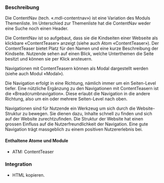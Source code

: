 ### Beschreibung
Die ContentNav (tech. «.mdl-contentnav») ist eine Variation des Moduls Themenliste. Im Unterschied zur Themenliste hat die ContentNav weder eine Suche noch einen Header.

Die ContentNav ist so aufgebaut, dass sie die Kindseiten einer Webseite als klickbare «ContentTeaser» anzeigt (siehe auch Atom «ContentTeaser»). Der ContentTeaser bietet Platz für den Namen und eine kurze Beschreibung der Kindseite. Nutzende sehen auf einen Blick, welche Unterthemen die Seite besitzt und können sie per Klick ansteuern.

Navigationen mit ContentTeasern können als Modal dargestellt werden (siehe auch Modul «Modal»).

Die Navigation erfolgt in eine Richtung, nämlich immer um ein Seiten-Level tiefer. Eine nützliche Ergänzung zu den Navigationen mit ContentTeasern ist die «Breadcrumbnavigation». Diese erlaubt die Navigation in die andere Richtung, also um ein oder mehrere Seiten-Level nach oben.

Navigationen sind für Nutzende ein Werkzeug um sich durch die Website-Struktur zu bewegen. Sie dienen dazu, Inhalte schnell zu finden und sich auf der Website zurechtzufinden. Die Struktur der Website hat einen grossen Einfluss auf die Nutzerfreundlichkeit der Navigation. Eine gute Navigation trägt massgeblich zu einem positiven Nutzererlebnis bei. 

#### Enthaltene Atome und Module
* ATM: ContentTeaser

### Integration
* HTML kopieren.
